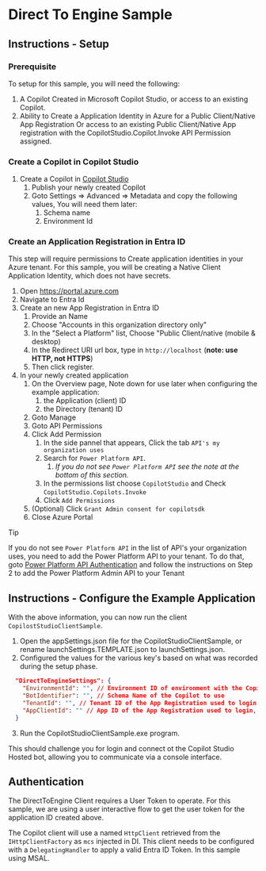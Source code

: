 # Direct To Engine Sample

## Instructions - Setup

### Prerequisite

To setup for this sample, you will need the following:

1. A Copilot Created in Microsoft Copilot Studio, or access to an existing Copilot.
1. Ability to Create a Application Identity in Azure for a Public Client/Native App Registration Or access to an existing Public Client/Native App registration with the CopilotStudio.Copilot.Invoke API Permission assigned. 

### Create a Copilot in Copilot Studio

1. Create a Copilot in [Copilot Studio](https://copilotstudio.microsoft.com)
    1. Publish your newly created Copilot
    1. Goto Settings => Advanced => Metadata and copy the following values, You will need them later:
        1. Schema name
        1. Environment Id

### Create an Application Registration in Entra ID

This step will require permissions to Create application identities in your Azure tenant. For this sample, you will be creating a Native Client Application Identity, which does not have secrets.

1. Open https://portal.azure.com 
1. Navigate to Entra Id
1. Create an new App Registration in Entra ID 
    1. Provide an Name
    1. Choose "Accounts in this organization directory only"
    1. In the "Select a Platform" list, Choose "Public Client/native (mobile & desktop) 
    1. In the Redirect URI url box, type in `http://localhost` (**note: use HTTP, not HTTPS**)
    1. Then click register.
1. In your newly created application
    1. On the Overview page, Note down for use later when configuring the example application:
        1. the Application (client) ID
        1. the Directory (tenant) ID
    1. Goto Manage
    1. Goto API Permissions
    1. Click Add Permission
        1. In the side pannel that appears, Click the tab `API's my organization uses`
        1. Search for `Power Platform API`.
            1. *If you do not see `Power Platform API` see the note at the bottom of this section.*
        1. In the permissions list choose `CopilotStudio` and Check `CopilotStudio.Copilots.Invoke`
        1. Click `Add Permissions`
    1. (Optional) Click `Grant Admin consent for copilotsdk`
    1. Close Azure Portal

> [!TIP]
> If you do not see `Power Platform API` in the list of API's your organization uses, you need to add the Power Platform API to your tenant. To do that, goto [Power Platform API Authentication](https://learn.microsoft.com/power-platform/admin/programmability-authentication-v2#step-2-configure-api-permissions) and follow the instructions on Step 2 to add the Power Platform Admin API to your Tenant

## Instructions - Configure the Example Application

With the above information, you can now run the client `CopilostStudioClientSample`.

1. Open the appSettings.json file for the CopilotStudioClientSample, or rename launchSettings.TEMPLATE.json to launchSettings.json.
1. Configured the values for the various key's based on what was recorded during the setup phase.

```json
  "DirectToEngineSettings": {
    "EnvironmentId": "", // Environment ID of environment with the CopilotStudio App.
    "BotIdentifier": "", // Schema Name of the Copilot to use
    "TenantId": "", // Tenant ID of the App Registration used to login,  this should be in the same tenant as the Copilot.
    "AppClientId": "" // App ID of the App Registration used to login,  this should be in the same tenant as the Copilot.
  }
```

3. Run the CopilotStudioClientSample.exe program.

This should challenge you for login and connect ot the Copilot Studio Hosted bot, allowing you to communicate via a console interface.

## Authentication

The DirectToEngine Client requires a User Token to operate. For this sample, we are using a user interactive flow to get the user token for the application ID created above. 

The Copilot client will use a named `HttpClient` retrieved from the `IHttpClientFactory` as `mcs` injected in DI. This client needs to be configured with a `DelegatingHandler` to apply a valid Entra ID Token. In this sample using MSAL.

